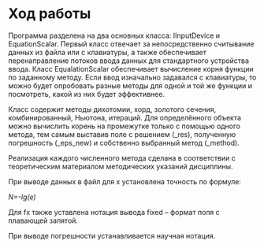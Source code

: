 # Ход работы


  Программа разделена на два основных класса: IInputDevice и EquationScalar. 
  Первый класс отвечает за непосредственно считывание данных из файла или с клавиатуры, а также обеспечивает перенаправление потоков ввода данных для стандартного устройства ввода. Класс EqualationScalar обеспечивает вычисление корня функции по заданному методу. Если ввод изначально задавался с клавиатуры, то можно будет опробовать разные методы для одной и той же функции и посмотреть, какой из них будет эффективнее. 
  
  Класс содержит методы дихотомии, хорд, золотого сечения, комбинированный, Ньютона, итераций. Для определённого объекта можно вычислить корень на промежутке только с помощью одного метода, тем самым выставив поле с решением (_res), полученную погрешность (_eps_new) и собственно выбранный метод (_method).

Реализация каждого численного метода сделана в соответствии с теоретическим материалом методических указаний дисциплины.

При выводе данных в файл для x установлена точность по формуле:
  
   _N=-lg(e)_

Для fx также уставлена нотация вывода fixed – формат поля с плавающей запятой.

При выводе погрешности устанавливается научная нотация.
